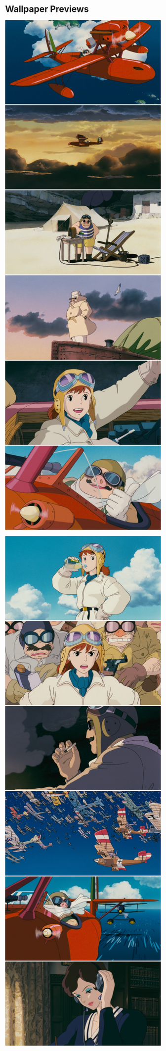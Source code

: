 # Wallpaper Previews

<img src="001-porco.png" alt=""/>
<img src="002-porco.png" alt=""/>
<img src="003-porco.png" alt=""/>
<img src="004-porco.png" alt=""/>
<img src="005-porco.png" alt=""/>
<img src="006-porco.png" alt=""/>
<img src="007-porco.png" alt=""/>
<img src="008-porco.png" alt=""/>
<img src="009-porco.png" alt=""/>
<img src="010-porco.png" alt=""/>
<img src="011-porco.png" alt=""/>
<img src="012-porco.png" alt=""/>
<img src="013-porco.png" alt=""/>
